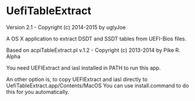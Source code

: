 UefiTableExtract
================

Version 2.1 - Copyright (c) 2014-2015 by uglyJoe

A OS X application to extract DSDT and SSDT tables from UEFI-Bios files.

Based on acpiTableExtract.pl v.1.2 - Copyright (c) 2013-2014 by Pike R. Alpha

You need UEFIExtract and iasl installed in PATH to run this app.

An other option is, to copy UEFIExtract and iasl directly to UefiTableExtract.app/Contents/MacOS
You can use install.command to do this for you automatically.
